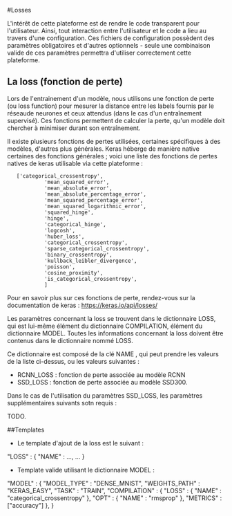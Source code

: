 #Losses

L'intérêt de cette plateforme est de rendre le code transparent pour l'utilisateur.
Ainsi, tout interaction entre l'utilisateur et le code a lieu au travers d'une configuration.
Ces fichiers de configuration possèdent des paramètres obligatoires et d'autres optionnels - seule une combinaison valide de ces paramètres permettra d'utiliser correctement cette plateforme.

## La loss (fonction de perte)
Lors de l'entrainement d'un modèle, nous utilisons une fonction de perte (ou loss function) pour mesurer la distance entre les labels fournis par le réseaude neurones et ceux attendus (dans le cas d'un entraînement supervisé). Ces fonctions permettent de calculer la perte, qu'un modèle doit chercher à minimiser durant son entraînement.

Il existe plusieurs fonctions de pertes utilisées, certaines spécifiques à des modèles, d'autres plus générales. Keras héberge de manière native certaines des fonctions générales ; voici une liste des fonctions de pertes natives de keras utilisable via cette plateforme :

       ['categorical_crossentropy',
				'mean_squared_error',
				'mean_absolute_error',
				'mean_absolute_percentage_error',
				'mean_squared_percentage_error',
				'mean_squared_logarithmic_error',
				'squared_hinge',
				'hinge',
				'categorical_hinge',
				'logcosh',
				'huber_loss',
				'categorical_crossentropy',
				'sparse_categorical_crossentropy',
				'binary_crossentropy',
				'kullback_leibler_divergence',
				'poisson',
				'cosine_proximity',
				'is_categorical_crossentropy',
				]
Pour en savoir plus sur ces fonctions de perte, rendez-vous sur la documentation de keras : https://keras.io/api/losses/


Les paramètres concernant la loss se trouvent dans le dictionnaire LOSS, qui est lui-même élément du dictionnaire COMPILATION, élément du dictionnaire MODEL.
Toutes les informations concernant la loss doivent être contenus dans le dictionnaire nommé LOSS.

Ce dictionnaire est composé de la clé NAME , qui peut prendre les valeurs de la liste ci-dessus, ou les valeurs suivantes :
- RCNN_LOSS : fonction de perte associée au modèle RCNN
- SSD_LOSS : fonction de perte associée au modèle SSD300.

Dans le cas de l'utilisation du paramètres SSD_LOSS, les paramètres supplémentaires suivants sotn requis :

TODO.

##Templates

- Le template d'ajout de la loss est le suivant :

"LOSS" : {
  "NAME" : ...,
  ...
}

- Template valide utilisant le dictionnaire MODEL :

"MODEL" : {
  "MODEL_TYPE" : "DENSE_MNIST",
  "WEIGHTS_PATH" : "KERAS_EASY",
  "TASK" : "TRAIN",
  "COMPILATION" : {
    "LOSS" : {
      "NAME" : "categorical_crossentropy"
    },
    "OPT" : {
      "NAME" : "rmsprop"
    },
    "METRICS" : ["accuracy"]
  },
}
